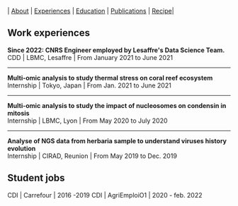 |  [About](./) | [Experiences](./work-exp.md) | [Education](./education.html) | [Publications](./scientific-publications.html) |  [Recipe](./Recipe.html)| 


## Work experiences

**Since 2022: CNRS Engineer employed by Lesaffre's Data Science Team.** <br>
CDD | LBMC, Lesaffre | From January 2021 to June 2021

---

**Multi-omic analysis to study thermal stress on coral reef ecosystem** <br>
Internship | Tokyo, Japan | From Jan. 2021 to June 2021

---

**Multi-omic analysis to study the impact of nucleosomes on condensin in mitosis** <br>
Internship | LBMC, Lyon | From May 2020 to July 2020

---

**Analyse of NGS data from herbaria sample to understand viruses history evolution** <br>
Internship | CIRAD, Reunion | From May 2019 to Dec. 2019

## Student jobs

CDI | Carrefour | 2016 -2019 
CDI | AgriEmploiO1 | 2020 - feb. 2022
